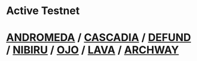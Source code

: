 # Active Testnet

# [ANDROMEDA](https://explorer.kjnodes.com/andromeda-testnet/staking/andrvaloper1rnqef6wz6g3dv0dg34jhrdpyscqh2jx6u88ssz) / [CASCADIA](https://explorer.kjnodes.com/cascadia-testnet/staking/cascadiavaloper1ffkj9kp6mt7wfr35yfpr5lr78783vh739j8vlz) / [DEFUND](https://explorer.kjnodes.com/defund-testnet/staking/defundvaloper1kh03vg552w4shg2nmphp2np7um3eayspmjqx3u) / [NIBIRU](https://explorer.kjnodes.com/nibiru-testnet/staking/nibivaloper1uu7cvmf7qgmrzeeqycc452z6p8qswt6xtmdznp) / [OJO](https://explorer.kjnodes.com/ojo-testnet/staking/ojovaloper17m5cculr4afs4cgngtwsqm9tc5ytkshqqtdhml) / [LAVA](https://explorer.kjnodes.com/lava-testnet/staking/llava@valoper1a2pvmddeagu9zwwuvt8lgrzrflml4hg2fxakyn) / [ARCHWAY](https://explorer.kjnodes.com/archway-testnet/staking/archwayvaloper16jaasea7hfm2f72jm7v2tlng5nacwt42l9za4k)  



